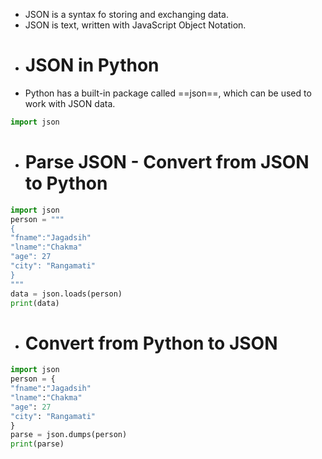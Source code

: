 - JSON is a syntax fo storing and exchanging data.
- JSON is text, written with JavaScript Object Notation.
- # JSON in Python
- Python has a built-in package called ==json==, which can be used to work with JSON data.
```python
import json
```
- # Parse JSON -  Convert from JSON to Python
```python
import json
person = """
{
"fname":"Jagadsih"
"lname":"Chakma"
"age": 27
"city": "Rangamati"
}
"""
data = json.loads(person)
print(data)
```
- # Convert from Python to JSON
```python
import json
person = {
"fname":"Jagadsih"
"lname":"Chakma"
"age": 27
"city": "Rangamati"
}
parse = json.dumps(person)
print(parse)
```
